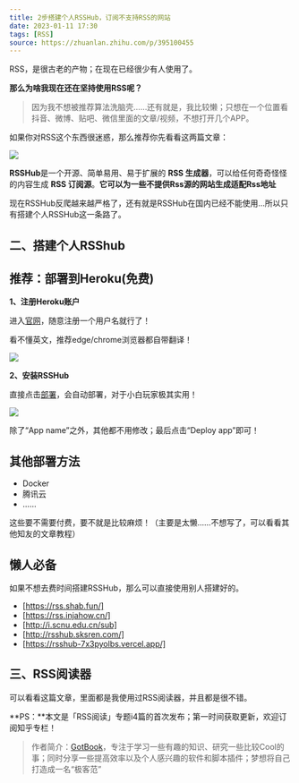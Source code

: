 ```yaml
---
title: 2步搭建个人RSSHub，订阅不支持RSS的网站  
date: 2023-01-11 17:30  
tags: [RSS]  
source: https://zhuanlan.zhihu.com/p/395100455
---
```

RSS，是很古老的产物；在现在已经很少有人使用了。

**那么为啥我现在还在坚持使用RSS呢？**

> 因为我不想被推荐算法洗脑壳……还有就是，我比较懒；只想在一个位置看抖音、微博、贴吧、微信里面的文章/视频，不想打开几个APP。

如果你对RSS这个东西很迷惑，那么推荐你先看看这两篇文章：

![][fig1]

**RSSHub**是一个开源、简单易用、易于扩展的 **RSS 生成器**，可以给任何奇奇怪怪的内容生成 **RSS 订阅源**。**它可以为一些不提供Rss源的网站生成适配Rss地址**

现在RSSHub反爬越来越严格了，还有就是RSSHub在国内已经不能使用…所以只有搭建个人RSSHub这一条路了。

## **二、搭建个人RSShub**

## **推荐：部署到Heroku(免费)**

**1、注册Heroku账户**

进入[官网]，随意注册一个用户名就行了！

看不懂英文，推荐edge/chrome浏览器都自带翻译！

![][fig2]

**2、安装RSSHub**

直接点击[部署]，会自动部署，对于小白玩家极其实用！

![][fig3]

除了“App name”之外，其他都不用修改；最后点击“Deploy app”即可！

## **其他部署方法**

-   Docker
-   腾讯云
-   ……

这些要不需要付费，要不就是比较麻烦！（主要是太懒……不想写了，可以看看其他知友的文章教程）

## **懒人必备**

如果不想去费时间搭建RSSHub，那么可以直接使用别人搭建好的。

-   [https://rss.shab.fun/]
-   [https://rss.injahow.cn/]
-   [http://i.scnu.edu.cn/sub]
-   [http://rsshub.sksren.com/]
-   [https://rsshub-7x3pyolbs.vercel.app/]

## **三、RSS阅读器**

可以看看这篇文章，里面都是我使用过RSS阅读器，并且都是很不错。

**PS：**本文是「RSS阅读」专题i4篇的首次发布；第一时间获取更新，欢迎订阅知乎专栏！

> 作者简介：[GotBook]，专注于学习一些有趣的知识、研究一些比较Cool的事；同时分享一些提高效率以及个人感兴趣的软件和脚本插件；梦想将自己打造成一名“极客范”

[fig1]: https://pic2.zhimg.com/v2-64231d1b343eb603727960456860554d_b.jpg
[fig2]: https://pic4.zhimg.com/v2-6b009355a97fc747bb6d7d9aa9ccaadf_b.jpg
[fig3]: https://pic1.zhimg.com/v2-4d94e3106c7de1da1913f20706afc6cc_b.jpg

[官网]: https://link.zhihu.com/?target=https%3A//dashboard.heroku.com/
[部署]: https://link.zhihu.com/?target=https%3A//heroku.com/deploy%3Ftemplate%3Dhttps%253A%252F%252Fgithub.com%252FDIYgod%252FRSSHub
[https://rss.shab.fun/]: https://link.zhihu.com/?target=https%3A//rss.shab.fun/
[https://rss.injahow.cn/]: https://link.zhihu.com/?target=https%3A//rss.injahow.cn/
[http://i.scnu.edu.cn/sub]: https://link.zhihu.com/?target=http%3A//i.scnu.edu.cn/sub
[http://rsshub.sksren.com/]: https://link.zhihu.com/?target=http%3A//rsshub.sksren.com/
[https://rsshub-7x3pyolbs.vercel.app/]: https://link.zhihu.com/?target=https%3A//rsshub-7x3pyolbs.vercel.app/
[GotBook]: https://link.zhihu.com/?target=https%3A//www.maxhytv.com/
